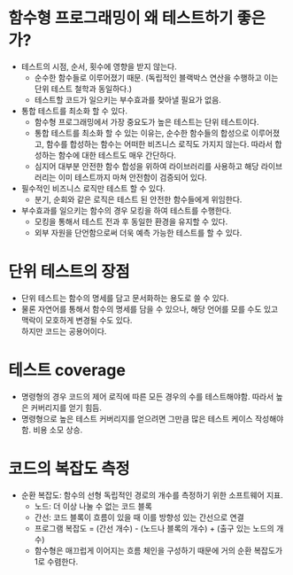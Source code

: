 # 함수형 프로그래밍이 왜 테스트하기 좋은가?

- 테스트의 시점, 순서, 횟수에 영향을 받지 않는다.
  - 순수한 함수들로 이루어졌기 때문. (독립적인 블랙박스 연산을 수행하고 이는 단위 테스트 철학과 동일하다.)
  - 테스트할 코드가 일으키는 부수효과를 찾아낼 필요가 없음.
- 통합 테스트를 최소화 할 수 있다.
  - 함수형 프로그래밍에서 가장 중요도가 높은 테스트는 단위 테스트이다.
  - 통합 테스트를 최소화 할 수 있는 이유는, 순수한 함수들의 합성으로 이루어졌고, 함수를 합성하는 함수는 어떠한 비즈니스 로직도 가지지 않는다. 따라서 합성하는 함수에 대한 테스트도 매우 간단하다.
  - 심지어 대부분 안전한 함수 합성을 위하여 라이브러리를 사용하고 해당 라이브러리는 이미 테스트까지 마쳐 안전함이 검증되어 있다.
- 필수적인 비즈니스 로직만 테스트 할 수 있다.
  - 분기, 순회와 같은 로직은 테스트 된 안전한 함수들에게 위임한다.
- 부수효과를 일으키는 함수의 경우 모킹을 하여 테스트를 수행한다.
  - 모킹을 통해서 테스트 전과 후 동일한 환경을 유지할 수 있다.
  - 외부 자원을 단언함으로써 더욱 예측 가능한 테스트를 할 수 있다.

# 단위 테스트의 장점

- 단위 테스트는 함수의 명세를 담고 문서화하는 용도로 쓸 수 있다.
- 물론 자연어를 통해서 함수의 명세를 담을 수 있으나, 해당 언어를 모를 수도 있고 맥락이 모호하게 변경될 수도 있다.  
  하지만 코드는 공용어이다.

# 테스트 coverage

- 명령형의 경우 코드의 제어 로직에 따른 모든 경우의 수를 테스트해야함. 따라서 높은 커버리지를 얻기 힘듬.
- 명령형으로 높은 테스트 커버리지를 얻으려면 그만큼 많은 테스트 케이스 작성해야함. 비용 소모 상승.

# 코드의 복잡도 측정

- 순환 복잡도: 함수의 선형 독립적인 경로의 개수를 측정하기 위한 소프트웨어 지표.
  - 노드: 더 이상 나눌 수 없는 코드 블록
  - 간선: 코드 블록이 흐름이 있을 때 이를 방향성 있는 간선으로 연결
  - 프로그램 복잡도 = (간선 개수) - (노드나 블록의 개수) + (출구 있는 노드의 개수)
  - 함수형은 매끄럽게 이어지는 흐름 체인을 구성하기 때문에 거의 순환 복잡도가 1로 수렴한다.

